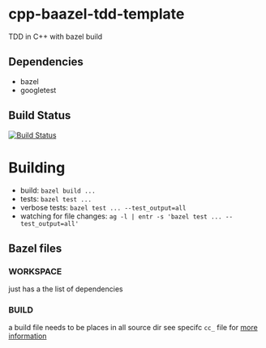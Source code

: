 # cpp-baazel-tdd-template
TDD in C++ with bazel build

## Dependencies
* bazel
* googletest

## Build Status
[![Build Status](https://travis-ci.com/orieken/cpp-baazel-tdd-template.svg?branch=master)](https://travis-ci.com/orieken/cpp-baazel-tdd-template)

# Building
* build: `bazel build ...`
* tests: `bazel test ...`
* verbose tests: `bazel test ... --test_output=all`
* watching for file changes: `ag -l | entr -s 'bazel test ... --test_output=all'`

## Bazel files

### WORKSPACE
just has a the list of dependencies

### BUILD
a build file needs to be places in all source dir see specifc `cc_` file
for [more information](https://docs.bazel.build/versions/master/be/c-cpp.html)

